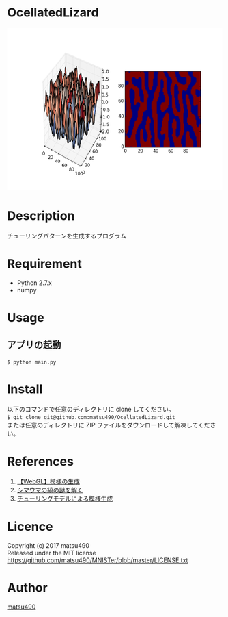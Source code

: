 OcellatedLizard
====

![demoimage](./demoimage.png)

# Description
チューリングパターンを生成するプログラム

# Requirement
- Python 2.7.x
- numpy

# Usage
## アプリの起動  
`$ python main.py`

# Install
以下のコマンドで任意のディレクトリに clone してください。  
`$ git clone git@github.com:matsu490/OcellatedLizard.git`  
または任意のディレクトリに ZIP ファイルをダウンロードして解凍してください。

# References
1. [【WebGL】模様の生成](https://www.youtube.com/watch?v=f3pmg5v0E7w "【WebGL】模様の生成")
2. [シマウマの縞の謎を解く](http://www.fbs.osaka-u.ac.jp/labs/skondo/saibokogaku/enigma%20of%20zebra.html "シマウマの縞の謎を解く")
3. [チューリングモデルによる模様生成](http://www.usamimi.info/~ide/programe/turingmodel/#index-CA-simulation "チューリングモデルによる模様生成")

# Licence
Copyright (c) 2017 matsu490  
Released under the MIT license  
https://github.com/matsu490/MNISTer/blob/master/LICENSE.txt  

# Author
[matsu490](https://github.com/matsu490)
